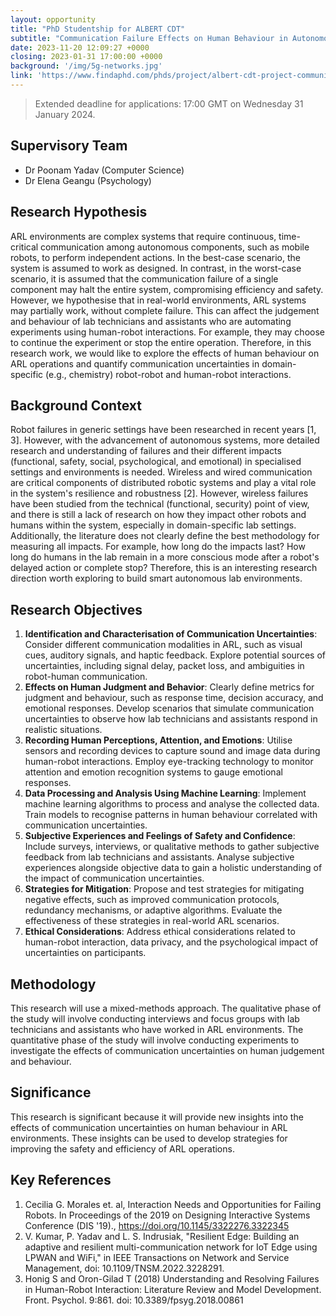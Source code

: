```yaml
---
layout: opportunity
title: "PhD Studentship for ALBERT CDT"
subtitle: "Communication Failure Effects on Human Behaviour in Autonomous Robotic Laboratory (ARL) Environments"
date: 2023-11-20 12:09:27 +0000
closing: 2023-01-31 17:00:00 +0000
background: '/img/5g-networks.jpg'
link: 'https://www.findaphd.com/phds/project/albert-cdt-project-communication-failure-effects-on-human-behaviour-in-autonomous-robotic-laboratory-arl-environments/?p166368'
---
```


> Extended deadline for applications: 17:00 GMT on Wednesday 31 January 2024.

## Supervisory Team

- Dr Poonam Yadav (Computer Science)
- Dr Elena Geangu  (Psychology)

## Research Hypothesis

ARL environments are complex systems that require continuous, time-critical communication among autonomous components, such as mobile robots, to perform independent actions. In the best-case scenario, the system is assumed to work as designed. In contrast, in the worst-case scenario, it is assumed that the communication failure of a single component may halt the entire system, compromising efficiency and safety. However, we hypothesise that in real-world environments, ARL systems may partially work, without complete failure. This can affect the judgement and behaviour of lab technicians and assistants who are automating experiments using human-robot interactions. For example, they may choose to continue the experiment or stop the entire operation. Therefore, in this research work, we would like to explore the effects of human behaviour on ARL operations and quantify communication uncertainties in domain-specific (e.g., chemistry) robot-robot and human-robot interactions.

## Background Context

Robot failures in generic settings have been researched in recent years [1, 3]. However, with the advancement of autonomous systems, more detailed research and understanding of failures and their different impacts (functional, safety, social, psychological, and emotional) in specialised settings and environments is needed. Wireless and wired communication are critical components of distributed robotic systems and play a vital role in the system's resilience and robustness [2]. However, wireless failures have been studied from the technical (functional, security) point of view, and there is still a lack of research on how they impact other robots and humans within the system, especially in domain-specific lab settings. Additionally, the literature does not clearly define the best methodology for measuring all impacts. For example, how long do the impacts last? How long do humans in the lab remain in a more conscious mode after a robot's delayed action or complete stop? Therefore, this is an interesting research direction worth exploring to build smart autonomous lab environments.

## Research Objectives

1. **Identification and Characterisation of Communication Uncertainties**: Consider different communication modalities in ARL, such as visual cues, auditory signals, and haptic feedback. Explore potential sources of uncertainties, including signal delay, packet loss, and ambiguities in robot-human communication.
2. **Effects on Human Judgment and Behavior**: Clearly define metrics for judgment and behaviour, such as response time, decision accuracy, and emotional responses. Develop scenarios that simulate communication uncertainties to observe how lab technicians and assistants respond in realistic situations.
3. **Recording Human Perceptions, Attention, and Emotions**: Utilise sensors and recording devices to capture sound and image data during human-robot interactions. Employ eye-tracking technology to monitor attention and emotion recognition systems to gauge emotional responses.
4. **Data Processing and Analysis Using Machine Learning**: Implement machine learning algorithms to process and analyse the collected data. Train models to recognise patterns in human behaviour correlated with communication uncertainties.
5. **Subjective Experiences and Feelings of Safety and Confidence**: Include surveys, interviews, or qualitative methods to gather subjective feedback from lab technicians and assistants. Analyse subjective experiences alongside objective data to gain a holistic understanding of the impact of communication uncertainties.
6. **Strategies for Mitigation**: Propose and test strategies for mitigating negative effects, such as improved communication protocols, redundancy mechanisms, or adaptive algorithms. Evaluate the effectiveness of these strategies in real-world ARL scenarios.
7. **Ethical Considerations**: Address ethical considerations related to human-robot interaction, data privacy, and the psychological impact of uncertainties on participants.

## Methodology

This research will use a mixed-methods approach. The qualitative phase of the study will involve conducting interviews and focus groups with lab technicians and assistants who have worked in ARL environments. The quantitative phase of the study will involve conducting experiments to investigate the effects of communication uncertainties on human judgement and behaviour.

## Significance

This research is significant because it will provide new insights into the effects of communication uncertainties on human behaviour in ARL environments. These insights can be used to develop strategies for improving the safety and efficiency of ARL operations.

## Key References

1. Cecilia G. Morales et. al, Interaction Needs and Opportunities for Failing Robots. In Proceedings of the 2019 on Designing Interactive Systems Conference (DIS '19)., https://doi.org/10.1145/3322276.3322345
2. V. Kumar, P. Yadav and L. S. Indrusiak, "Resilient Edge: Building an adaptive and resilient multi-communication network for IoT Edge using LPWAN and WiFi," in IEEE Transactions on Network and Service Management, doi: 10.1109/TNSM.2022.3228291.
3. Honig S and Oron-Gilad T (2018) Understanding and Resolving Failures in Human-Robot Interaction: Literature Review and Model Development. Front. Psychol. 9:861. doi: 10.3389/fpsyg.2018.00861